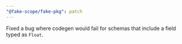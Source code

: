```yaml
---
"@fake-scope/fake-pkg": patch
---
```


Fixed a bug where codegen would fail for schemas that include a field typed as `Float`.
